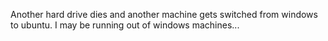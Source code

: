 Another hard drive dies and another machine gets switched from windows to ubuntu. I may be running out of windows machines...